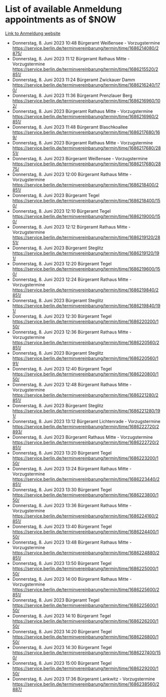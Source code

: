 # List of available Anmeldung appointments as of $NOW
[Link to Anmeldung website](https://service.berlin.de/terminvereinbarung/termin/tag.php?termin=1&anliegen[]=120686&dienstleisterlist=122210,122217,327316,122219,327312,122227,327314,122231,327346,122243,327348,122254,122252,329742,122260,329745,122262,329748,122271,327278,122273,327274,122277,327276,330436,122280,327294,122282,327290,122284,327292,122291,327270,122285,327266,122286,327264,122296,327268,150230,329760,122297,327286,122294,327284,122312,329763,122314,329775,122304,327330,122311,327334,122309,327332,317869,122281,327352,122279,329772,122283,122276,327324,122274,327326,122267,329766,122246,327318,122251,327320,122257,327322,122208,327298,122226,327300&herkunft=http%3A%2F%2Fservice.berlin.de%2Fdienstleistung%2F120686%2F)
- Donnerstag, 8. Juni 2023 10:48 Bürgeramt Weißensee - Vorzugstermine https://service.berlin.de/terminvereinbarung/termin/time/1686214080/2875/
- Donnerstag, 8. Juni 2023 11:12 Bürgeramt Rathaus Mitte - Vorzugstermine https://service.berlin.de/terminvereinbarung/termin/time/1686215520/2851/
- Donnerstag, 8. Juni 2023 11:24 Bürgeramt Zwickauer Damm https://service.berlin.de/terminvereinbarung/termin/time/1686216240/170/
- Donnerstag, 8. Juni 2023 11:36 Bürgeramt Prenzlauer Berg https://service.berlin.de/terminvereinbarung/termin/time/1686216960/102/
- Donnerstag, 8. Juni 2023  Bürgeramt Rathaus Mitte - Vorzugstermine https://service.berlin.de/terminvereinbarung/termin/time/1686216960/2851/
- Donnerstag, 8. Juni 2023 11:48 Bürgeramt Blaschkoallee https://service.berlin.de/terminvereinbarung/termin/time/1686217680/169/
- Donnerstag, 8. Juni 2023  Bürgeramt Rathaus Mitte - Vorzugstermine https://service.berlin.de/terminvereinbarung/termin/time/1686217680/2851/
- Donnerstag, 8. Juni 2023  Bürgeramt Weißensee - Vorzugstermine https://service.berlin.de/terminvereinbarung/termin/time/1686217680/2875/
- Donnerstag, 8. Juni 2023 12:00 Bürgeramt Rathaus Mitte - Vorzugstermine https://service.berlin.de/terminvereinbarung/termin/time/1686218400/2851/
- Donnerstag, 8. Juni 2023  Bürgeramt Tegel https://service.berlin.de/terminvereinbarung/termin/time/1686218400/150/
- Donnerstag, 8. Juni 2023 12:10 Bürgeramt Tegel https://service.berlin.de/terminvereinbarung/termin/time/1686219000/150/
- Donnerstag, 8. Juni 2023 12:12 Bürgeramt Rathaus Mitte - Vorzugstermine https://service.berlin.de/terminvereinbarung/termin/time/1686219120/2851/
- Donnerstag, 8. Juni 2023  Bürgeramt Steglitz https://service.berlin.de/terminvereinbarung/termin/time/1686219120/191/
- Donnerstag, 8. Juni 2023 12:20 Bürgeramt Tegel https://service.berlin.de/terminvereinbarung/termin/time/1686219600/150/
- Donnerstag, 8. Juni 2023 12:24 Bürgeramt Rathaus Mitte - Vorzugstermine https://service.berlin.de/terminvereinbarung/termin/time/1686219840/2851/
- Donnerstag, 8. Juni 2023  Bürgeramt Steglitz https://service.berlin.de/terminvereinbarung/termin/time/1686219840/191/
- Donnerstag, 8. Juni 2023 12:30 Bürgeramt Tegel https://service.berlin.de/terminvereinbarung/termin/time/1686220200/150/
- Donnerstag, 8. Juni 2023 12:36 Bürgeramt Rathaus Mitte - Vorzugstermine https://service.berlin.de/terminvereinbarung/termin/time/1686220560/2851/
- Donnerstag, 8. Juni 2023  Bürgeramt Steglitz https://service.berlin.de/terminvereinbarung/termin/time/1686220560/191/
- Donnerstag, 8. Juni 2023 12:40 Bürgeramt Tegel https://service.berlin.de/terminvereinbarung/termin/time/1686220800/150/
- Donnerstag, 8. Juni 2023 12:48 Bürgeramt Rathaus Mitte - Vorzugstermine https://service.berlin.de/terminvereinbarung/termin/time/1686221280/2851/
- Donnerstag, 8. Juni 2023  Bürgeramt Steglitz https://service.berlin.de/terminvereinbarung/termin/time/1686221280/191/
- Donnerstag, 8. Juni 2023 13:12 Bürgeramt Lichtenrade - Vorzugstermine https://service.berlin.de/terminvereinbarung/termin/time/1686222720/2893/
- Donnerstag, 8. Juni 2023  Bürgeramt Rathaus Mitte - Vorzugstermine https://service.berlin.de/terminvereinbarung/termin/time/1686222720/2851/
- Donnerstag, 8. Juni 2023 13:20 Bürgeramt Tegel https://service.berlin.de/terminvereinbarung/termin/time/1686223200/150/
- Donnerstag, 8. Juni 2023 13:24 Bürgeramt Rathaus Mitte - Vorzugstermine https://service.berlin.de/terminvereinbarung/termin/time/1686223440/2851/
- Donnerstag, 8. Juni 2023 13:30 Bürgeramt Tegel https://service.berlin.de/terminvereinbarung/termin/time/1686223800/150/
- Donnerstag, 8. Juni 2023 13:36 Bürgeramt Rathaus Mitte - Vorzugstermine https://service.berlin.de/terminvereinbarung/termin/time/1686224160/2851/
- Donnerstag, 8. Juni 2023 13:40 Bürgeramt Tegel https://service.berlin.de/terminvereinbarung/termin/time/1686224400/150/
- Donnerstag, 8. Juni 2023 13:48 Bürgeramt Rathaus Mitte - Vorzugstermine https://service.berlin.de/terminvereinbarung/termin/time/1686224880/2851/
- Donnerstag, 8. Juni 2023 13:50 Bürgeramt Tegel https://service.berlin.de/terminvereinbarung/termin/time/1686225000/150/
- Donnerstag, 8. Juni 2023 14:00 Bürgeramt Rathaus Mitte - Vorzugstermine https://service.berlin.de/terminvereinbarung/termin/time/1686225600/2851/
- Donnerstag, 8. Juni 2023  Bürgeramt Tegel https://service.berlin.de/terminvereinbarung/termin/time/1686225600/150/
- Donnerstag, 8. Juni 2023 14:10 Bürgeramt Tegel https://service.berlin.de/terminvereinbarung/termin/time/1686226200/150/
- Donnerstag, 8. Juni 2023 14:20 Bürgeramt Tegel https://service.berlin.de/terminvereinbarung/termin/time/1686226800/150/
- Donnerstag, 8. Juni 2023 14:30 Bürgeramt Tegel https://service.berlin.de/terminvereinbarung/termin/time/1686227400/150/
- Donnerstag, 8. Juni 2023 15:00 Bürgeramt Tegel https://service.berlin.de/terminvereinbarung/termin/time/1686229200/150/
- Donnerstag, 8. Juni 2023 17:36 Bürgeramt Lankwitz - Vorzugstermine https://service.berlin.de/terminvereinbarung/termin/time/1686238560/2887/

